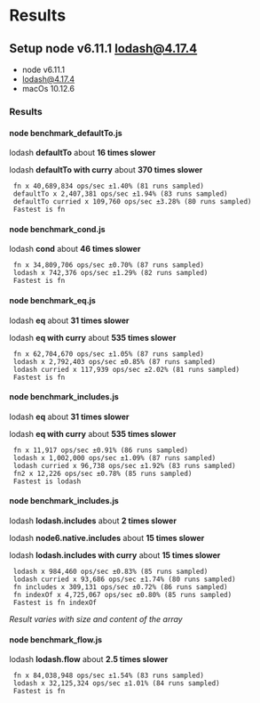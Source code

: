 # Results

## Setup node v6.11.1 lodash@4.17.4

* node v6.11.1
* lodash@4.17.4
* macOs 10.12.6

### Results

#### node benchmark_defaultTo.js
     
lodash **defaultTo** about **16 times slower**

lodash **defaultTo with curry** about **370 times slower**
     
     fn x 40,689,834 ops/sec ±1.40% (81 runs sampled)
     defaultTo x 2,407,381 ops/sec ±1.94% (83 runs sampled)
     defaultTo curried x 109,760 ops/sec ±3.28% (80 runs sampled)
     Fastest is fn


#### node benchmark_cond.js
     
lodash **cond** about **46 times slower**
     
     fn x 34,809,706 ops/sec ±0.70% (87 runs sampled)
     lodash x 742,376 ops/sec ±1.29% (82 runs sampled)
     Fastest is fn
     
#### node benchmark_eq.js
 
lodash **eq** about **31 times slower**

lodash **eq with curry** about **535 times slower**
     
     fn x 62,704,670 ops/sec ±1.05% (87 runs sampled)
     lodash x 2,792,403 ops/sec ±0.85% (87 runs sampled)
     lodash curried x 117,939 ops/sec ±2.02% (81 runs sampled)
     Fastest is fn

#### node benchmark_includes.js
     
lodash **eq** about **31 times slower**

lodash **eq with curry** about **535 times slower**
     
     fn x 11,917 ops/sec ±0.91% (86 runs sampled)
     lodash x 1,002,000 ops/sec ±1.09% (87 runs sampled)
     lodash curried x 96,738 ops/sec ±1.92% (83 runs sampled)
     fn2 x 12,226 ops/sec ±0.78% (85 runs sampled)
     Fastest is lodash

#### node benchmark_includes.js

lodash **lodash.includes** about **2 times slower**

lodash **node6.native.includes** about **15 times slower**

lodash **lodash.includes with curry** about **15 times slower**

     lodash x 984,460 ops/sec ±0.83% (85 runs sampled)
     lodash curried x 93,686 ops/sec ±1.74% (80 runs sampled)
     fn includes x 309,131 ops/sec ±0.72% (86 runs sampled)
     fn indexOf x 4,725,067 ops/sec ±0.80% (85 runs sampled)
     Fastest is fn indexOf

_Result varies with size and content of the array_      
     
#### node benchmark_flow.js
 
lodash **lodash.flow** about **2.5 times slower**
    
     fn x 84,038,948 ops/sec ±1.54% (83 runs sampled)
     lodash x 32,125,324 ops/sec ±1.01% (84 runs sampled)
     Fastest is fn
